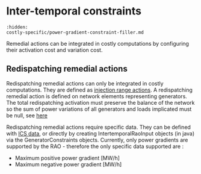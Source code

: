 # Inter-temporal constraints

```{toctree}
:hidden:
costly-specific/power-gradient-constraint-filler.md
```

Remedial actions can be integrated in costly computations by configuring their activation cost
and variation cost.

## Redispatching remedial actions

Redispatching remedial actions can only be integrated in costly computations.
They are defined as [injection range actions](../../../input-data/crac/json.md#injection-range-action). A redispatching remedial action is defined
on network elements representing generators. The total
redispatching activation must preserve the balance of the network so the sum of power variations of all generators and
loads implicated must be null, see [here](core-problem-filler.md#span-stylecolor-marooncostly-onlyspan---injection-balance-constraint)

Redispatching remedial actions require specific data. They can be defined with [ICS data](../../../input-data/specific-input-data/ics.md), or directly by creating
IntertemporalRaoInput objects (in java) via the GeneratorConstraints objects.
Currently, only power gradients are supported by the RAO - therefore the only specific data supported are :
- Maximum positive power gradient [MW/h]
- Maximum negative power gradient [MW/h]

